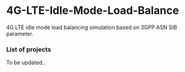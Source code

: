 # 4G-LTE-Idle-Mode-Load-Balance
4G LTE idle mode load balancing simulation based on 3GPP ASN SIB parameter.

### List of projects

To be updated..
